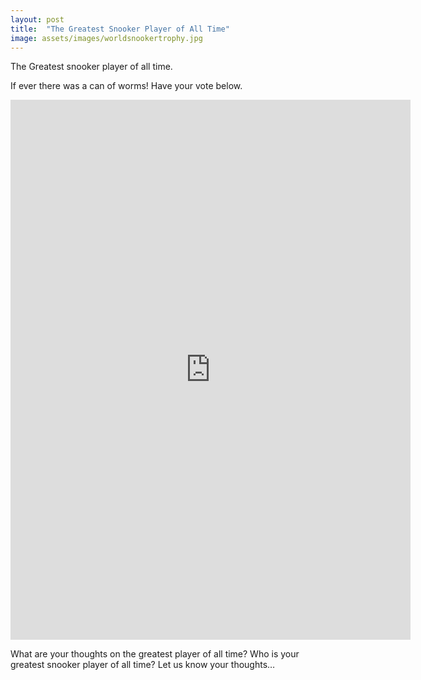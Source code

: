 ```yaml
---
layout: post
title:  "The Greatest Snooker Player of All Time"
image: assets/images/worldsnookertrophy.jpg
---
```

The Greatest snooker player of all time.

If ever there was a can of worms! Have your vote below.

<iframe src="https://docs.google.com/forms/d/e/1FAIpQLSchKAzIMVsMb5fTTAkNJry386tFXUa38OEZ0nIGvUIK2U56AQ/viewform?embedded=true" width="640" height="864" frameborder="0" marginheight="0" marginwidth="0">Loading…</iframe>

<p></p>What are your thoughts on the greatest player of all time?  Who is your greatest snooker player of all time? 
Let us know your thoughts…
